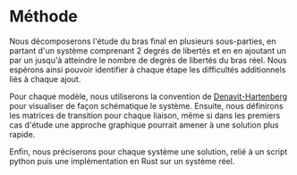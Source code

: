 # Méthode


Nous décomposerons l'étude du bras final en plusieurs sous-parties, en partant d'un système comprenant 2 degrés de libertés et en en ajoutant un par un jusqu'à atteindre le nombre de degrés de libertés du bras réel. 
Nous espérons ainsi pouvoir identifier à chaque étape les difficultés additionnels liés à chaque ajout. 

Pour chaque modèle, nous utiliserons la convention de [Denavit-Hartenberg](https://fr.wikipedia.org/wiki/Denavit-Hartenberg) pour visualiser de façon schématique le système. 
Ensuite, nous définirons les matrices de transition pour chaque liaison, même si dans les premiers cas d'étude une approche graphique pourrait amener à une solution plus rapide. 

Enfin, nous préciserons pour chaque système une solution, relié à un script python puis une implémentation en Rust sur un système réel.